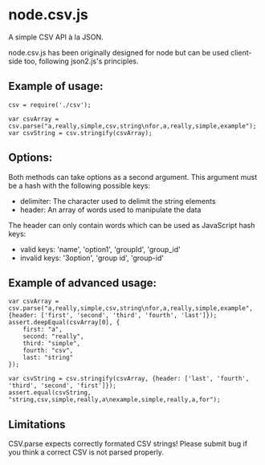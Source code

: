 node.csv.js
===========

A simple CSV API à la JSON.

node.csv.js has been originally designed for node but can 
be used client-side too, following json2.js's principles.
 
Example of usage:
-----------------

    csv = require('./csv');

    var csvArray = csv.parse("a,really,simple,csv,string\nfor,a,really,simple,example");
    var csvString = csv.stringify(csvArray);

Options:
--------

Both methods can take options as a second argument.
This argument must be a hash with the following possible keys:

  * delimiter: The character used to delimit the string elements
  * header: An array of words used to manipulate the data
  
The header can only contain words which can be used as JavaScript hash keys:

  * valid keys: 'name', 'option1', 'groupId', 'group_id'
  * invalid keys: '3option', 'group id', 'group-id'

Example of advanced usage:
--------------------------

    var csvArray = csv.parse("a,really,simple,csv,string\nfor,a,really,simple,example", {header: ['first', 'second', 'third', 'fourth', 'last']});
    assert.deepEqual(csvArray[0], {
        first: "a",
        second: "really",
        third: "simple",
        fourth: "csv",
        last: "string"
    });

    var csvString = csv.stringify(csvArray, {header: ['last', 'fourth', 'third', 'second', 'first']});
    assert.equal(csvString, "string,csv,simple,really,a\nexample,simple,really,a,for");
    
Limitations
-----------

CSV.parse expects correctly formated CSV strings!
Please submit bug if you think a correct CSV is not parsed properly.